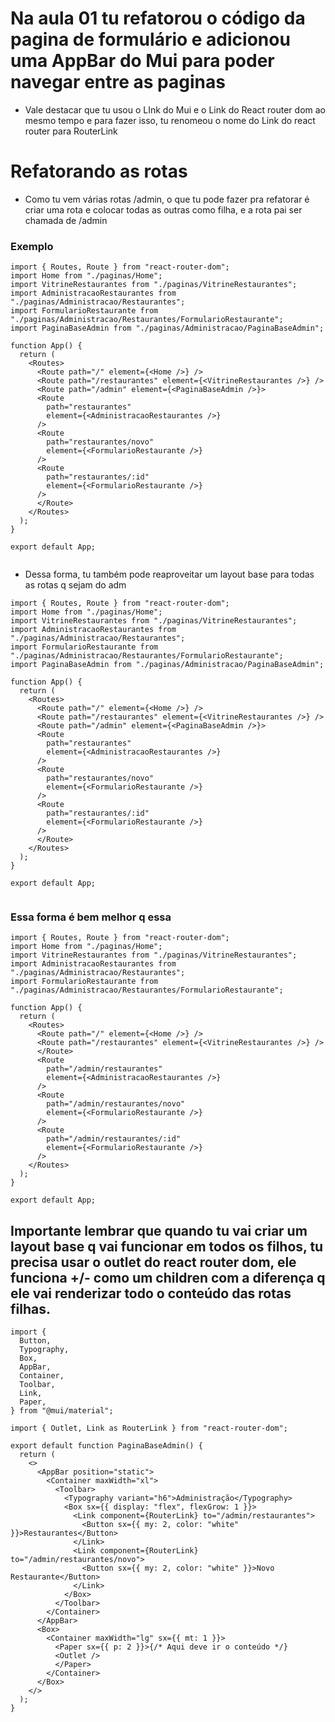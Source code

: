 # Na aula 01 tu refatorou o código da pagina de formulário e adicionou uma AppBar do Mui para poder navegar entre as paginas

- Vale destacar que tu usou o LInk do Mui e o Link do React router dom ao mesmo tempo e para fazer isso, tu renomeou o nome do Link do react router para RouterLink

# Refatorando as rotas

- Como tu vem várias rotas /admin, o que tu pode fazer pra refatorar é criar uma rota e colocar todas as outras como filha, e a rota pai ser chamada de /admin

### Exemplo

```tsx
import { Routes, Route } from "react-router-dom";
import Home from "./paginas/Home";
import VitrineRestaurantes from "./paginas/VitrineRestaurantes";
import AdministracaoRestaurantes from "./paginas/Administracao/Restaurantes";
import FormularioRestaurante from "./paginas/Administracao/Restaurantes/FormularioRestaurante";
import PaginaBaseAdmin from "./paginas/Administracao/PaginaBaseAdmin";

function App() {
  return (
    <Routes>
      <Route path="/" element={<Home />} />
      <Route path="/restaurantes" element={<VitrineRestaurantes />} />
      <Route path="/admin" element={<PaginaBaseAdmin />}>
      <Route
        path="restaurantes"
        element={<AdministracaoRestaurantes />}
      />
      <Route
        path="restaurantes/novo"
        element={<FormularioRestaurante />}
      />
      <Route
        path="restaurantes/:id"
        element={<FormularioRestaurante />}
      />
      </Route>
    </Routes>
  );
}

export default App;


```

- Dessa forma, tu também pode reaproveitar um layout base para todas as rotas q sejam do adm

```tsx
import { Routes, Route } from "react-router-dom";
import Home from "./paginas/Home";
import VitrineRestaurantes from "./paginas/VitrineRestaurantes";
import AdministracaoRestaurantes from "./paginas/Administracao/Restaurantes";
import FormularioRestaurante from "./paginas/Administracao/Restaurantes/FormularioRestaurante";
import PaginaBaseAdmin from "./paginas/Administracao/PaginaBaseAdmin";

function App() {
  return (
    <Routes>
      <Route path="/" element={<Home />} />
      <Route path="/restaurantes" element={<VitrineRestaurantes />} />
      <Route path="/admin" element={<PaginaBaseAdmin />}>
      <Route
        path="restaurantes"
        element={<AdministracaoRestaurantes />}
      />
      <Route
        path="restaurantes/novo"
        element={<FormularioRestaurante />}
      />
      <Route
        path="restaurantes/:id"
        element={<FormularioRestaurante />}
      />
      </Route>
    </Routes>
  );
}

export default App;


```

### Essa forma é bem melhor q essa

```tsx
import { Routes, Route } from "react-router-dom";
import Home from "./paginas/Home";
import VitrineRestaurantes from "./paginas/VitrineRestaurantes";
import AdministracaoRestaurantes from "./paginas/Administracao/Restaurantes";
import FormularioRestaurante from "./paginas/Administracao/Restaurantes/FormularioRestaurante";

function App() {
  return (
    <Routes>
      <Route path="/" element={<Home />} />
      <Route path="/restaurantes" element={<VitrineRestaurantes />} />
      </Route>
      <Route
        path="/admin/restaurantes"
        element={<AdministracaoRestaurantes />}
      />
      <Route
        path="/admin/restaurantes/novo"
        element={<FormularioRestaurante />}
      />
      <Route
        path="/admin/restaurantes/:id"
        element={<FormularioRestaurante />}
      />
    </Routes>
  );
}

export default App;

```

## Importante lembrar que quando tu vai criar um layout base q vai funcionar em todos os filhos, tu precisa usar o outlet do react router dom, ele funciona +/- como um children com a diferença q ele vai renderizar todo o conteúdo das rotas filhas.

```tsx
import {
  Button,
  Typography,
  Box,
  AppBar,
  Container,
  Toolbar,
  Link,
  Paper,
} from "@mui/material";

import { Outlet, Link as RouterLink } from "react-router-dom";

export default function PaginaBaseAdmin() {
  return (
    <>
      <AppBar position="static">
        <Container maxWidth="xl">
          <Toolbar>
            <Typography variant="h6">Administração</Typography>
            <Box sx={{ display: "flex", flexGrow: 1 }}>
              <Link component={RouterLink} to="/admin/restaurantes">
                <Button sx={{ my: 2, color: "white" }}>Restaurantes</Button>
              </Link>
              <Link component={RouterLink} to="/admin/restaurantes/novo">
                <Button sx={{ my: 2, color: "white" }}>Novo Restaurante</Button>
              </Link>
            </Box>
          </Toolbar>
        </Container>
      </AppBar>
      <Box>
        <Container maxWidth="lg" sx={{ mt: 1 }}>
          <Paper sx={{ p: 2 }}>{/* Aqui deve ir o conteúdo */}
          <Outlet />
          </Paper>
        </Container>
      </Box>
    </>
  );
}

```